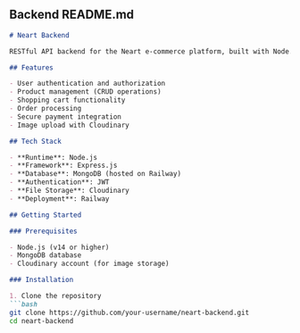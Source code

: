 
## Backend README.md

```markdown
# Neart Backend

RESTful API backend for the Neart e-commerce platform, built with Node.js, Express.js, and MongoDB.

## Features

- User authentication and authorization
- Product management (CRUD operations)
- Shopping cart functionality
- Order processing
- Secure payment integration
- Image upload with Cloudinary

## Tech Stack

- **Runtime**: Node.js
- **Framework**: Express.js
- **Database**: MongoDB (hosted on Railway)
- **Authentication**: JWT
- **File Storage**: Cloudinary
- **Deployment**: Railway

## Getting Started

### Prerequisites

- Node.js (v14 or higher)
- MongoDB database
- Cloudinary account (for image storage)

### Installation

1. Clone the repository
```bash
git clone https://github.com/your-username/neart-backend.git
cd neart-backend
